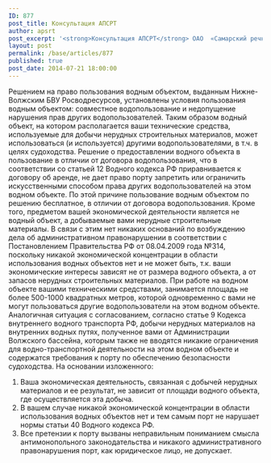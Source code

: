 ```yaml
---
ID: 877
post_title: Консультация АПСРТ
author: apsrt
post_excerpt: '<strong>Консультация АПСРТ</strong> ОАО  «Самарский речной порт» по вопросу  деятельности на водном объекте по добыче нерудных строительных материалов в соответствии с лицензией и решением на право пользования водным объектом.'
layout: post
permalink: /base/articles/877
published: true
post_date: 2014-07-21 18:00:00
---
```

Решением на право пользования водным объектом, выданным Нижне-Волжским БВУ Росводресурсов, установлены условия пользования водным объектом: совместное водопользование и недопущение нарушения прав других водопользователей. Таким образом водный объект, на котором располагается ваши технические средства, используемые для добычи нерудных строительных материалов, может использоваться (и используется) другими водопользователями, в т.ч. в целях судоходства.
Решение о предоставлении водного объекта в пользование в отличии от договора водопользования, что в соответствии со статьей 12 Водного кодекса РФ приравнивается к договору об аренде, не дает право порту запретить или ограничить искусственными способом права других водопользователей на этом водном объекте. По этой причине пользование водным объектом по решению бесплатное, в отличии от договора водопользования.
Кроме того, предметом вашей экономической деятельности является не водный объект, а добываемые вами нерудные строительные материалы. В связи с этим нет никаких оснований по возбуждению дела об административном правонарушении в соответствии с Постановлением Правительства РФ от 08.04.2009 года №314, поскольку никакой экономической концентрации в области использования водных объектов нет и не может быть, т.к. ваши экономические интересы зависят не от размера водного объекта, а от запасов нерудных строительных материалов.
При работе на водном объекте вашими техническими средствами, занимается площадь не более 500-1000 квадратных метров, которой одновременно с вами не могут пользоваться другие водопользователи на этом водном объекте.
Аналогичная ситуация с согласованием, согласно статье 9 Кодекса внутреннего водного транспорта РФ, добычи нерудных материалов на внутренних водных путях, полученное вами от Администрации Волжского бассейна, которым также не вводятся никакие ограничения для водно-транспортной деятельности на этом водном объекте и содержатся требования к порту по обеспечению безопасности судоходства.
На основании изложенного:
1. Ваша экономическая деятельность, связанная с добычей нерудных материалов и ее результат, не зависит от площади водного объекта, где осуществляется эта добыча.
2. В вашем случае никакой экономической концентрации в области использования водных объектов нет и тем самым порт не нарушает нормы статьи 40 Водного кодекса РФ.
3. Все претензии к порту вызваны неправильным пониманием смысла антимонопольного законодательства и никакого административного правонарушения порт, как юридическое лицо, не допускает.